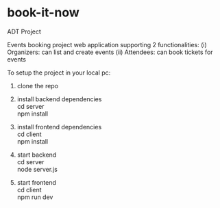 # book-it-now
ADT Project

Events booking project web application supporting 2 functionalities:
(i) Organizers: can list and create events
(ii) Attendees: can book tickets for events

To setup the project in your local pc:

1. clone the repo 

2. install backend dependencies<br>
cd server<br>
npm install

3. install frontend dependencies<br>
cd client<br>
npm install

4. start backend<br>
cd server<br>
node server.js

5. start frontend<br>
cd client<br>
npm run dev
